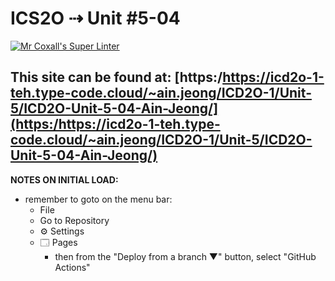 # ICS2O ⇢ Unit #5-04

[![Mr Coxall's Super Linter](https://github.com/MTHS-ICD2O-1-2024/ICD2O-Unit-5-04-ain-jeong/workflows/Mr%20Coxall's%20Super%20Linter/badge.svg)](https://github.com/MTHS-ICD2O-1-2024/ICD2O-Unit-5-04-ain-jeong/actions)

This site can be found at: [https:/https://icd2o-1-teh.type-code.cloud/~ain.jeong/ICD2O-1/Unit-5/ICD2O-Unit-5-04-Ain-Jeong/](https:/https://icd2o-1-teh.type-code.cloud/~ain.jeong/ICD2O-1/Unit-5/ICD2O-Unit-5-04-Ain-Jeong/)
---

**NOTES ON INITIAL LOAD:**
- remember to goto on the menu bar:
  - File
  - Go to Repository
  - ⚙ Settings
  - 🗔 Pages
    - then from the "Deploy from a branch ▼" button, select "GitHub Actions"
